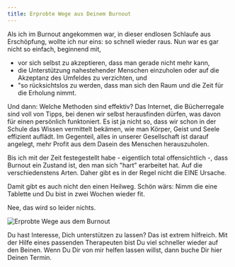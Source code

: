 ```yaml
---
title: Erprobte Wege aus Deinem Burnout
---
```


Als ich im Burnout angekommen war, in dieser endlosen Schlaufe aus Erschöpfung, wollte ich nur eins: so schnell wieder raus. Nun war es gar nicht so einfach, beginnend mit, 
- vor sich selbst zu akzeptieren, dass man gerade nicht mehr kann, 
- die Unterstützung nahestehender Menschen einzuholen oder auf die Akzeptanz des Umfeldes zu verzichten, und 
- "so rücksichtslos zu werden, dass man sich den Raum und die Zeit für die Erholung nimmt. 

Und dann: Welche Methoden sind effektiv? Das Internet, die Bücherregale sind voll von Tipps, bei denen wir selbst herausfinden dürfen, was davon für einen persönlich funktoniert.  Es ist ja nicht so, dass wir schon in der Schule das Wissen vermittelt bekämen, wie man Körper, Geist und Seele effizient auflädt.
Im Gegenteil, alles in unserer Gesellschaft ist darauf angelegt, mehr Profit aus dem Dasein des Menschen herauszuholen. 

Bis ich mit der Zeit festegestellt habe - eigentlich total offensichtlich -, dass Burnout ein Zustand ist, den man sich "hart" erarbeitet hat. Auf die verschiedenstens Arten. Daher gibt es in der Regel nicht die EINE Ursache. 

Damit gibt es auch nicht den einen Heilweg. Schön wärs: Nimm die eine Tablette und Du bist in zwei Wochen wieder fit. 

Nee, das wird so leider nichts. 

![Erprobte Wege aus dem Burnout](/assets/ )

Du hast Interesse, Dich unterstützen zu lassen? Das ist extrem hilfreich. Mit der Hilfe eines passenden Therapeuten bist Du viel schneller wieder auf den Beinen. 
Wenn Du Dir von mir helfen lassen willst, dann buche Dir hier Deinen Termin. 



